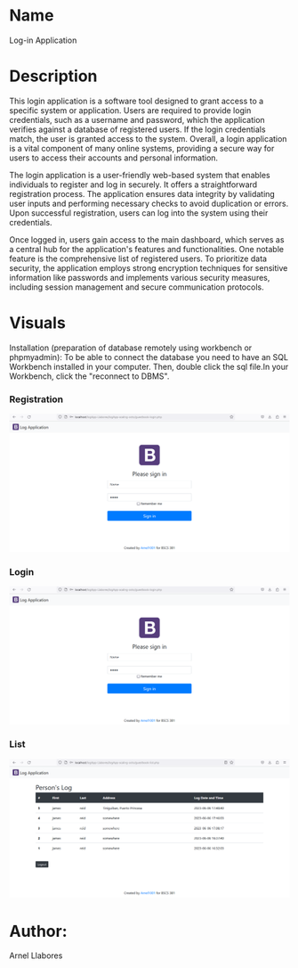 # Name
 Log-in Application 

# Description
<p>This login application is a software tool designed to grant access to a specific system or application. Users are required to provide login credentials, such as a username and password, which the application verifies against a database of registered users. If the login credentials match, the user is granted access to the system. Overall, a login application is a vital component of many online systems, providing a secure way for users to access their accounts and personal information.</p>

<p>The login application is a user-friendly web-based system that enables individuals to register and log in securely. It offers a straightforward registration process. The application ensures data integrity by validating user inputs and performing necessary checks to avoid duplication or errors. Upon successful registration, users can log into the system using their credentials.</p>

<p>Once logged in, users gain access to the main dashboard, which serves as a central hub for the application's features and functionalities. One notable feature is the comprehensive list of registered users. To prioritize data security, the application employs strong encryption techniques for sensitive information like passwords and implements various security measures, including session management and secure communication protocols.</p>

# Visuals 

<p>Installation (preparation of database remotely using workbench or phpmyadmin): To be able to connect the database you need to have an SQL Workbench installed in your computer. Then, double click the sql file.In your Workbench, click the "reconnect to DBMS".</p>

### Registration

![Registration](https://github.com/Arnel1001/logApp-Llabores/blob/main/logApp-scaling-octo/Login%20Page.png)

### Login

![Login](https://github.com/Arnel1001/logApp-Llabores/blob/main/logApp-scaling-octo/Login%20Page.png)

### List

![List](https://github.com/Arnel1001/logApp-Llabores/blob/main/logApp-scaling-octo/List%20Page.png)

# Author:

Arnel Llabores
